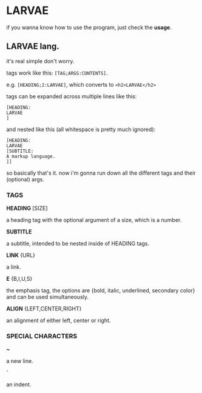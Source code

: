 LARVAE
======

if you wanna know how to use the program, just check the __usage__.

LARVAE lang.
------------

it's real simple don't worry.

tags work like this: `[TAG;ARGS:CONTENTS]`.

e.g. `[HEADING;2:LARVAE]`, which converts to `<h2>LARVAE</h2>`

tags can be expanded across multiple lines like this:

```
[HEADING:
LARVAE
]
```

and nested like this (all whitespace is pretty much ignored):

```
[HEADING:
LARVAE
[SUBTITLE:
A markup language.
]]
```

so basically that's it. now i'm gonna run down all the different tags and their (optional) args.

### TAGS
__HEADING__ [SIZE]

a heading tag with the optional argument of a size, which is a number.

__SUBTITLE__

a subtitle, intended to be nested inside of HEADING tags.

__LINK__ {URL}

a link.

__E__ {B,I,U,S}

the emphasis tag, the options are {bold, italic, underlined, secondary color}
and can be used simultaneously.

__ALIGN__ {LEFT,CENTER,RIGHT}

an alignment of either left, center or right.

### SPECIAL CHARACTERS

__~__

a new line.

__\`__

an indent.
